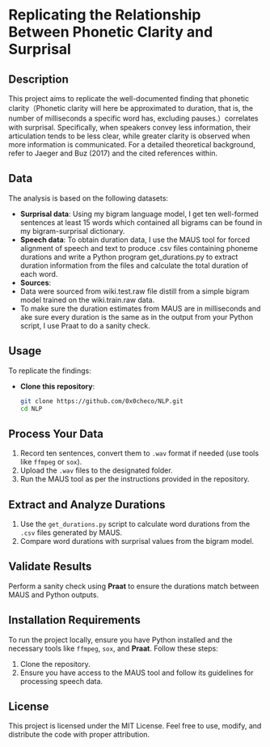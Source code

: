 # Replicating the Relationship Between Phonetic Clarity and Surprisal

## Description
This project aims to replicate the well-documented finding that phonetic clarity（Phonetic clarity will here be approximated to duration, that is, the number of milliseconds a specific word has, excluding pauses.）correlates with surprisal. Specifically, when speakers convey less information, their articulation tends to be less clear, while greater clarity is observed when more information is communicated. For a detailed theoretical background, refer to Jaeger and Buz (2017) and the cited references within.

## Data
The analysis is based on the following datasets:
- **Surprisal data**: Using my bigram language model, I get ten well-formed sentences at least 15 words which contained all bigrams can be found in my bigram-surprisal dictionary. 
- **Speech data**: To obtain duration data, I use the MAUS tool for forced alignment of speech and text to produce .csv files containing phoneme durations and write a Python program get_durations.py to extract duration information from the files and calculate the total duration of each word.
- **Sources**:
- Data were sourced from wiki.test.raw file distill from a simple bigram model trained on the wiki.train.raw data.
- To make sure the duration estimates from MAUS are in milliseconds and ake sure every duration is the same as in the output from your Python script, I use Praat to do a sanity check.

## Usage
To replicate the findings:

- **Clone this repository**:
   ```bash
   git clone https://github.com/0x0checo/NLP.git
   cd NLP

## Process Your Data
1. Record ten sentences, convert them to `.wav` format if needed (use tools like `ffmpeg` or `sox`).
2. Upload the `.wav` files to the designated folder.
3. Run the MAUS tool as per the instructions provided in the repository.

## Extract and Analyze Durations
1. Use the `get_durations.py` script to calculate word durations from the `.csv` files generated by MAUS.
2. Compare word durations with surprisal values from the bigram model.

## Validate Results
Perform a sanity check using **Praat** to ensure the durations match between MAUS and Python outputs.

## Installation Requirements
To run the project locally, ensure you have Python installed and the necessary tools like `ffmpeg`, `sox`, and **Praat**. Follow these steps:

1. Clone the repository.
2. Ensure you have access to the MAUS tool and follow its guidelines for processing speech data.

## License 
This project is licensed under the MIT License. Feel free to use, modify, and distribute the code with proper attribution.
